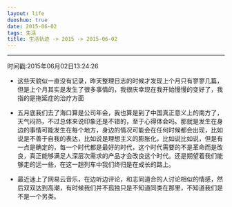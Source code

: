 ```yaml
---
layout: life
duoshuo: true
date: 2015-06-02
tags: 生活
title: 生活轨迹 -> 2015 -> 2015-06-02
---
```


*******

时间戳:2015年06月02日13:24:26


* 这些天貌似一直没有记录，昨天整理日志的时候才发现上个月只有寥寥几篇，但是上个月其实是发生了很多事情的，我很庆幸现在我开始慢慢的变好了，我指的是拖延症的治疗方面

* 五月底我们去了海口算是公司年会，我也算是到了中国真正意义上的南方了，天气闷热，不过总体来说印象还是不错的，至于心得体会吗。那就是发生在身边的事情可能发生在每个地方，身边的情况可能会在任何时候都会出现，比如说是不善于自我的表达，比如说是理想主义的膨胀化，比如说比如说，但是有一点是确定的，每一个时代都是最好的时代，这个时代需要的不是革命而是改良，真正能够满足人深层次需求的产品才会改良这个时代。还是期望着我们能够走的远一些，在这一趟列车中我们终归是在成长的路上。

* 最近迷上了网易云音乐，在边听边评论，和志同道合的人讨论相似的情感，然后双双达到高潮，有时候我们并不孤独只是不知道同类在那里，不知道我们是不是一个另类。


